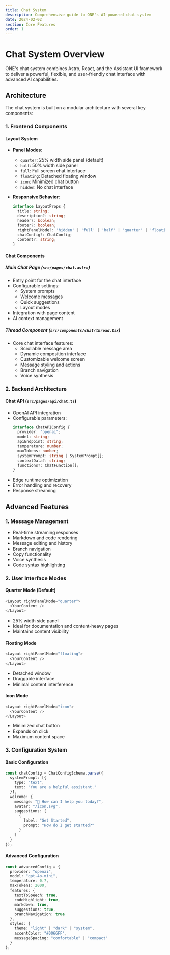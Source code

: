 ```yaml
---
title: Chat System
description: Comprehensive guide to ONE's AI-powered chat system
date: 2024-02-02
section: Core Features
order: 1
---
```


# Chat System Overview

ONE's chat system combines Astro, React, and the Assistant UI framework to deliver a powerful, flexible, and user-friendly chat interface with advanced AI capabilities.

## Architecture

The chat system is built on a modular architecture with several key components:

### 1. Frontend Components

#### Layout System
- **Panel Modes**:
  - `quarter`: 25% width side panel (default)
  - `half`: 50% width side panel
  - `full`: Full screen chat interface
  - `floating`: Detached floating window
  - `icon`: Minimized chat button
  - `hidden`: No chat interface

- **Responsive Behavior**:
  ```typescript
  interface LayoutProps {
    title: string;
    description?: string;
    header?: boolean;
    footer?: boolean;
    rightPanelMode?: 'hidden' | 'full' | 'half' | 'quarter' | 'floating' | 'icon';
    chatConfig?: ChatConfig;
    content?: string;
  }
  ```

#### Chat Components

##### Main Chat Page (`src/pages/chat.astro`)
- Entry point for the chat interface
- Configurable settings:
  - System prompts
  - Welcome messages
  - Quick suggestions
  - Layout modes
- Integration with page content
- AI context management

##### Thread Component (`src/components/chat/thread.tsx`)
- Core chat interface features:
  - Scrollable message area
  - Dynamic composition interface
  - Customizable welcome screen
  - Message styling and actions
  - Branch navigation
  - Voice synthesis

### 2. Backend Architecture

#### Chat API (`src/pages/api/chat.ts`)
- OpenAI API integration
- Configurable parameters:
  ```typescript
  interface ChatAPIConfig {
    provider: "openai";
    model: string;
    apiEndpoint: string;
    temperature: number;
    maxTokens: number;
    systemPrompt: string | SystemPrompt[];
    contextData?: string;
    functions?: ChatFunction[];
  }
  ```
- Edge runtime optimization
- Error handling and recovery
- Response streaming

## Advanced Features

### 1. Message Management
- Real-time streaming responses
- Markdown and code rendering
- Message editing and history
- Branch navigation
- Copy functionality
- Voice synthesis
- Code syntax highlighting

### 2. User Interface Modes

#### Quarter Mode (Default)
```typescript
<Layout rightPanelMode="quarter">
  <YourContent />
</Layout>
```
- 25% width side panel
- Ideal for documentation and content-heavy pages
- Maintains content visibility

#### Floating Mode
```typescript
<Layout rightPanelMode="floating">
  <YourContent />
</Layout>
```
- Detached window
- Draggable interface
- Minimal content interference

#### Icon Mode
```typescript
<Layout rightPanelMode="icon">
  <YourContent />
</Layout>
```
- Minimized chat button
- Expands on click
- Maximum content space

### 3. Configuration System

#### Basic Configuration
```typescript
const chatConfig = ChatConfigSchema.parse({
  systemPrompt: [{
    type: "text",
    text: "You are a helpful assistant."
  }],
  welcome: {
    message: "👋 How can I help you today?",
    avatar: "/icon.svg",
    suggestions: [
      {
        label: "Get Started",
        prompt: "How do I get started?"
      }
    ]
  }
});
```

#### Advanced Configuration
```typescript
const advancedConfig = {
  provider: "openai",
  model: "gpt-4o-mini",
  temperature: 0.7,
  maxTokens: 2000,
  features: {
    textToSpeech: true,
    codeHighlight: true,
    markdown: true,
    suggestions: true,
    branchNavigation: true
  },
  styles: {
    theme: "light" | "dark" | "system",
    accentColor: "#0066FF",
    messageSpacing: "comfortable" | "compact"
  }
};
```